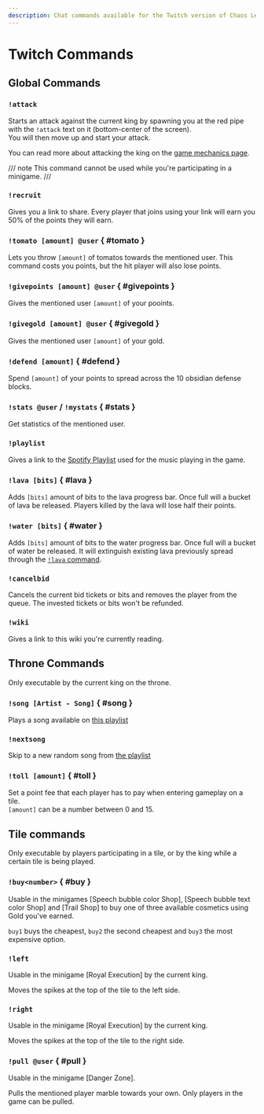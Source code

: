 ```yaml
---
description: Chat commands available for the Twitch version of Chaos League.
---
```


# Twitch Commands

## Global Commands

### `!attack`

Starts an attack against the current king by spawning you at the red pipe with the `!attack` text on it (bottom-center of the screen).  
You will then move up and start your attack.

You can read more about attacking the king on the [game mechanics page](../mechanics/index.md).

/// note
This command cannot be used while you're participating in a minigame.
///

### `!recruit`

Gives you a link to share. Every player that joins using your link will earn you 50% of the points they will earn.

### `!tomato [amount] @user` { #tomato }

Lets you throw `[amount]` of tomatos towards the mentioned user. This command costs you points, but the hit player will also lose points.

### `!givepoints [amount] @user` { #givepoints }

Gives the mentioned user `[amount]` of your pooints.

### `!givegold [amount] @user` { #givegold }

Gives the mentioned user `[amount]` of your gold.

### `!defend [amount]` { #defend }

Spend `[amount]` of your points to spread across the 10 obsidian defense blocks.

### `!stats @user` / `!mystats` { #stats }

Get statistics of the mentioned user.

### `!playlist`

Gives a link to the [Spotify Playlist][song-playlist] used for the music playing in the game.

### `!lava [bits]` { #lava }

Adds `[bits]` amount of bits to the lava progress bar. Once full will a bucket of lava be released. Players killed by the lava will lose half their points.

### `!water [bits]` { #water }

Adds `[bits]` amount of bits to the water progress bar. Once full will a bucket of water be released. It will extinguish existing lava previously spread through the [`!lava` command](#lava).

### `!cancelbid`

Cancels the current bid tickets or bits and removes the player from the queue. The invested tickets or bits won't be refunded.

### `!wiki`

Gives a link to this wiki you're currently reading.

## Throne Commands

Only executable by the current king on the throne.

### `!song [Artist - Song]` { #song }

Plays a song available on [this playlist][song-playlist]

### `!nextsong`

Skip to a new random song from [the playlist][song-playlist]

### `!toll [amount]` { #toll }

Set a point fee that each player has to pay when entering gameplay on a tile.  
`[amount]` can be a number between 0 and 15.

## Tile commands

Only executable by players participating in a tile, or by the king while a certain tile is being played.

### `!buy<number>` { #buy }

Usable in the minigames [Speech bubble color Shop], [Speech bubble text color Shop] and [Trail Shop] to buy one of three available cosmetics using Gold you've earned.

`buy1` buys the cheapest, `buy2` the second cheapest and `buy3` the most expensive option.

### `!left`

Usable in the minigame [Royal Execution] by the current king.

Moves the spikes at the top of the tile to the left side.

### `!right`

Usable in the minigame [Royal Execution] by the current king.

Moves the spikes at the top of the tile to the right side.

### `!pull @user` { #pull }

Usable in the minigame [Danger Zone].

Pulls the mentioned player marble towards your own. Only players in the game can be pulled.

[song-playlist]: https://open.spotify.com/playlist/5gdz9X9y9hpBOCjYo6TI31
